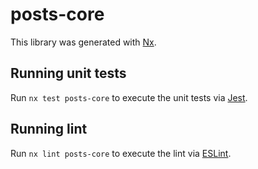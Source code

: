 # posts-core

This library was generated with [Nx](https://nx.dev).

## Running unit tests

Run `nx test posts-core` to execute the unit tests via [Jest](https://jestjs.io).

## Running lint

Run `nx lint posts-core` to execute the lint via [ESLint](https://eslint.org/).
